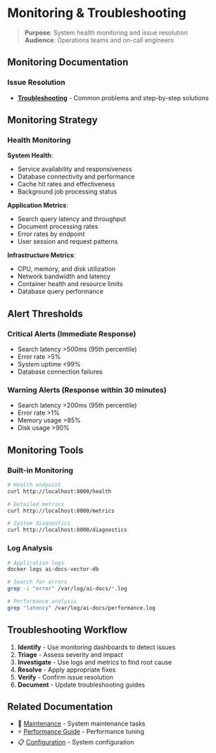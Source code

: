 # Monitoring & Troubleshooting

> **Purpose**: System health monitoring and issue resolution  
> **Audience**: Operations teams and on-call engineers

## Monitoring Documentation

### Issue Resolution
- [**Troubleshooting**](../operations/monitoring/troubleshooting.md) - Common problems and step-by-step solutions

## Monitoring Strategy

### Health Monitoring

**System Health**:
- Service availability and responsiveness
- Database connectivity and performance
- Cache hit rates and effectiveness
- Background job processing status

**Application Metrics**:
- Search query latency and throughput
- Document processing rates
- Error rates by endpoint
- User session and request patterns

**Infrastructure Metrics**:
- CPU, memory, and disk utilization
- Network bandwidth and latency
- Container health and resource limits
- Database query performance

## Alert Thresholds

### Critical Alerts (Immediate Response)
- Search latency >500ms (95th percentile)
- Error rate >5%
- System uptime <99%
- Database connection failures

### Warning Alerts (Response within 30 minutes)
- Search latency >200ms (95th percentile)
- Error rate >1%
- Memory usage >85%
- Disk usage >90%

## Monitoring Tools

### Built-in Monitoring
```bash
# Health endpoint
curl http://localhost:8000/health

# Detailed metrics
curl http://localhost:8000/metrics

# System diagnostics
curl http://localhost:8000/diagnostics
```

### Log Analysis
```bash
# Application logs
docker logs ai-docs-vector-db

# Search for errors
grep -i "error" /var/log/ai-docs/*.log

# Performance analysis
grep "latency" /var/log/ai-docs/performance.log
```

## Troubleshooting Workflow

1. **Identify** - Use monitoring dashboards to detect issues
2. **Triage** - Assess severity and impact
3. **Investigate** - Use logs and metrics to find root cause
4. **Resolve** - Apply appropriate fixes
5. **Verify** - Confirm issue resolution
6. **Document** - Update troubleshooting guides

## Related Documentation

- 🔧 [Maintenance](../maintenance/) - System maintenance tasks
- ⚡ [Performance Guide](../../how-to-guides/optimize-performance/) - Performance tuning
- 📋 [Configuration](../../reference/configuration/) - System configuration
